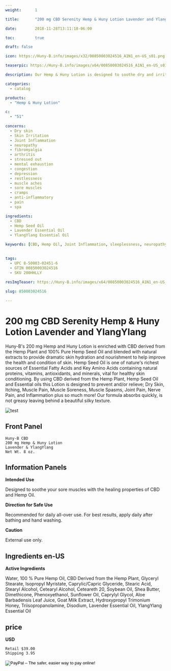 ```yaml
---
weight:      1

title:       "200 mg CBD Serenity Hemp & Huny Lotion Lavender and YlangYlang"

date:        2018-11-28T13:11:18-06:00

toc:         true

draft: false

icon: https://Huny-B.info/images/x32/00850003024516_A1N1_en-US_s01.png

teaserpic: https://Huny-B.info/images/x64/00850003024516_A1N1_en-US_s01.png

description: Our Hemp & Huny Lotion is designed to soothe dry and irritated skin and much more.

categories: 
  - catalog

products: 
  - "Hemp & Huny Lotion"

c:
  - "51"
  
concerns:
  - Dry skin
  - Skin Irritation
  - Joint Inflammation
  - neuropathy
  - fibromyalgia
  - arthritis
  - stressed out
  - mental exhaustion
  - congestion
  - depression
  - restlessness
  - muscle aches
  - sore muscles
  - cramps
  - anti-inflammatory
  - pain
  - spa 

ingredients:
  - CBD
  - Hemp Seed Oil
  - Lavender Essential Oil
  - YlangYlang Essential Oil

keywords: [CBD, Hemp Oil, Joint Inflammation, sleeplessness, neuropathy, fibromyalgia, arthritis, stressed out, mental exhaustion, restlessness, muscle aches, sore muscles, cramps, anti-inflammatory, pain, spa, relief, aromatherapy, broad spectrum, full spectrum, hemp oil, relaxing, soothe, lavender, ylangylang, skin condition, lotion]

  
tags: 
  - UPC 8-50003-02451-6
  - GTIN 00850003024516
  - SKU 200HHLLY
  
resImgTeaser: https://Huny-B.info/images/x64/00850003024516_A1N1_en-US_s01.png

slug: 850003024516

---
```

# 200 mg CBD Serenity Hemp & Huny Lotion Lavender and YlangYlang

Huny-B's 200 mg Hemp and Huny Lotion is enriched with CBD derived 
from the Hemp Plant and 100% Pure  Hemp Seed Oil and blended with natural 
extracts to provide dramatic skin hydration and nourishment to help improve 
the health and condition of skin. Hemp Seed Oil is one of nature's richest 
sources of Essential Fatty Acids and Key Amino Acids containing natural proteins, 
vitamins, antioxidants, and minerals, vital for healthy skin conditioning.
By using CBD derived from the Hemp Plant, Hemp Seed Oil and Essential oils  this
Lotion is designed to  prevent and/or relieve; Dry Skin, Itching, Muscle Pain, 
Muscle Soreness, Muscle Spasms, Joint Pain, Nerve Pain, and Inflammation plus so 
much more! Our formula absorbs quickly, is not greasy leaving behind a beautiful 
silky texture.

![test](https://Huny-B.info/images/x600/00850003024516_A1N1_en-US_s01.jpg)

## Front Panel

    Huny-B CBD
    200 mg Hemp & Huny Lotion 
    Lavender & YlangYlang
    Net Wt. 8 oz.
    
## Information Panels

**Intended Use**

Designed to soothe your sore muscles with the healing properties 
of CBD and Hemp Oil.

**Direction for Safe Use**

Recommended for daily all-over use. For best results, apply daily after 
bathing and hand washing.

**Caution**

External use only.

## Ingredients en-US 

**Active Ingredients**

Water, 100 % Pure Hemp Oil, CBD Derived from the Hemp Plant, 
Glyceryl  Stearate, Isopropyl Myristate, Caprylic/Capric Glyceride, Stearic Acid, Stearyl
 Alcohol, Cetearyl Alcohol, Ceteareth 20, Soybean Oil, 
Shea Butter,  Dimethicone, Phenoxyethanol, Sunflower 
Oil, Caprylyl Glycol, Aloe Barbadensis  Leaf Juice, Goat 
Milk Extract, Hydroxypropyl Trimonium Honey, 
Triisopropanolamine, Disodium, Lavender Essential Oil,
YlangYlang Essential Oil



## price

**USD**

    Retail $39.00
    Shipping 3.95

<form action="https://www.paypal.com/cgi-bin/webscr" method="post" target="_top">
<input type="hidden" name="cmd" value="_s-xclick">
<input type="hidden" name="hosted_button_id" value="VKJAYE8MWTT4Y">
<input type="image" src="https://www.paypalobjects.com/en_US/GB/i/btn/btn_buynowCC_LG.gif" border="0" name="submit" alt="PayPal – The safer, easier way to pay online!">
<img alt="" border="0" src="https://www.paypalobjects.com/en_US/i/scr/pixel.gif" width="1" height="1">
</form>
